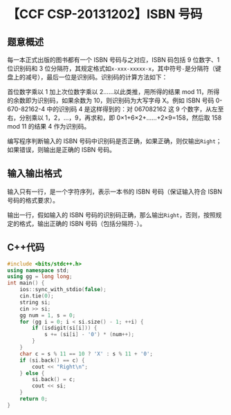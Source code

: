 # 【CCF CSP-20131202】ISBN 号码

## 题意概述

每一本正式出版的图书都有一个 ISBN 号码与之对应，ISBN 码包括 9 位数字、1 位识别码和 3 位分隔符，其规定格式如`x-xxx-xxxxx-x`，其中符号`-`是分隔符（键盘上的减号），最后一位是识别码。识别码的计算方法如下：

首位数字乘以 1 加上次位数字乘以 2……以此类推，用所得的结果 mod 11，所得的余数即为识别码，如果余数为 10，则识别码为大写字母 X。例如 ISBN 号码 0-670-82162-4 中的识别码 4 是这样得到的：对 067082162 这 9 个数字，从左至右，分别乘以 1，2，…，9，再求和，即 0×1+6×2+……+2×9=158，然后取 158 mod 11 的结果 4 作为识别码。

编写程序判断输入的 ISBN 号码中识别码是否正确，如果正确，则仅输出`Right`；如果错误，则输出是正确的 ISBN 号码。

## 输入输出格式

输入只有一行，是一个字符序列，表示一本书的 ISBN 号码（保证输入符合 ISBN 号码的格式要求）。

输出一行，假如输入的 ISBN 号码的识别码正确，那么输出`Right`，否则，按照规定的格式，输出正确的 ISBN 号码（包括分隔符`-`）。

## C++代码

```cpp
#include <bits/stdc++.h>
using namespace std;
using gg = long long;
int main() {
    ios::sync_with_stdio(false);
    cin.tie(0);
    string si;
    cin >> si;
    gg num = 1, s = 0;
    for (gg i = 0; i < si.size() - 1; ++i) {
        if (isdigit(si[i])) {
            s += (si[i] - '0') * (num++);
        }
    }
    char c = s % 11 == 10 ? 'X' : s % 11 + '0';
    if (si.back() == c) {
        cout << "Right\n";
    } else {
        si.back() = c;
        cout << si;
    }
    return 0;
}
```
